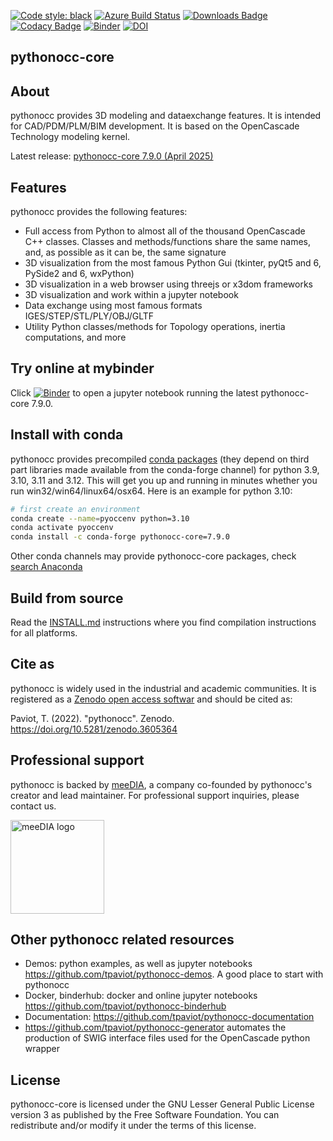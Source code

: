 [![Code style: black](https://img.shields.io/badge/code%20style-black-000000.svg)](https://github.com/psf/black)
[![Azure Build Status](https://dev.azure.com/tpaviot/pythonocc-core/_apis/build/status/tpaviot.pythonocc-core?branchName=master)](https://dev.azure.com/tpaviot/pythonocc-core/_build?definitionId=2)
[![Downloads Badge](https://anaconda.org/conda-forge/pythonocc-core/badges/downloads.svg)](https://anaconda.org/conda-forge/pythonocc-core)
[![Codacy Badge](https://api.codacy.com/project/badge/Grade/67c121324b8d4f37bc27029464c87020)](https://www.codacy.com/app/tpaviot/pythonocc-core?utm_source=github.com&amp;utm_medium=referral&amp;utm_content=tpaviot/pythonocc-core&amp;utm_campaign=Badge_Grade)
[![Binder](http://mybinder.org/badge.svg)](https://mybinder.org/v2/gh/tpaviot/pythonocc-binderhub/7.9.0)
[![DOI](https://zenodo.org/badge/DOI/10.5281/zenodo.3605364.svg)](https://doi.org/10.5281/zenodo.3605364)

pythonocc-core
--------------

About
-----
pythonocc provides 3D modeling and dataexchange features. It is intended for CAD/PDM/PLM/BIM development. It is based on the OpenCascade Technology modeling kernel.

Latest release: [pythonocc-core 7.9.0 (April 2025)](https://github.com/tpaviot/pythonocc-core/releases/tag/7.9.0)

Features
--------
pythonocc provides the following features:

* Full access from Python to almost all of the thousand OpenCascade C++ classes. Classes and methods/functions share the same names, and, as possible as it can be, the same signature
* 3D visualization from the most famous Python Gui (tkinter, pyQt5 and 6, PySide2 and 6, wxPython)
* 3D visualization in a web browser using threejs or x3dom frameworks
* 3D visualization and work within a jupyter notebook
* Data exchange using most famous formats IGES/STEP/STL/PLY/OBJ/GLTF
* Utility Python classes/methods for Topology operations, inertia computations, and more

Try online at mybinder
----------------------
Click [![Binder](http://mybinder.org/badge.svg)](https://mybinder.org/v2/gh/tpaviot/pythonocc-binderhub/7.9.0) to open a jupyter notebook running the latest pythonocc-core 7.9.0.

Install with conda
------------------
pythonocc provides precompiled [conda packages](https://anaconda.org/pythonocc/pythonocc-core) (they depend on third part libraries made available from the conda-forge channel) for python 3.9, 3.10, 3.11 and 3.12. This will get you up and running in minutes whether you run win32/win64/linux64/osx64. Here is an example for python 3.10:

```bash
# first create an environment
conda create --name=pyoccenv python=3.10
conda activate pyoccenv
conda install -c conda-forge pythonocc-core=7.9.0
```

Other conda channels may provide pythonocc-core packages, check [search Anaconda](https://anaconda.org/search?q=pythonocc-core)

Build from source
-----------------
Read the [INSTALL.md](https://github.com/tpaviot/pythonocc-core/blob/master/INSTALL.md) instructions where you find compilation instructions for all platforms.

Cite as
-------
pythonocc is widely used in the industrial and academic communities. It is registered as a [Zenodo open access softwar](https://zenodo.org/record/7471333) and should be cited as:

Paviot, T. (2022). "pythonocc". Zenodo. https://doi.org/10.5281/zenodo.3605364

Professional support
--------------------
pythonocc is backed by [meeDIA](https://meedia.ai/pythonocc-en), a company co-founded by pythonocc's creator and lead maintainer. For professional support inquiries, please contact us.

<a href="https://meedia.ai/pythonocc-en"><img src="https://www.meedia.ai/wp-content/uploads/go-x/u/d3a61d32-b812-4a39-89c8-57fa93df5780/image-320x95.png" width="150" alt="meeDIA logo"></a>

Other pythonocc related resources
---------------------------------
*   Demos: python examples, as well as jupyter notebooks <https://github.com/tpaviot/pythonocc-demos>. A good place to start with pythonocc
*   Docker, binderhub: docker and online jupyter notebooks <https://github.com/tpaviot/pythonocc-binderhub>
*   Documentation: <https://github.com/tpaviot/pythonocc-documentation>
*   <https://github.com/tpaviot/pythonocc-generator> automates the production of SWIG interface files used for the OpenCascade python wrapper

License
-------
pythonocc-core is licensed under the GNU Lesser General Public License version 3 as published by the Free Software Foundation. You can redistribute and/or modify it under the terms of this license.
